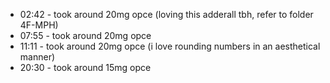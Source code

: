 * 02:42 - took around 20mg opce (loving this adderall tbh, refer to folder 4F-MPH)
* 07:55 - took around 20mg opce
* 11:11 - took around 20mg opce (i love rounding numbers in an aesthetical manner)
* 20:30 - took around 15mg opce